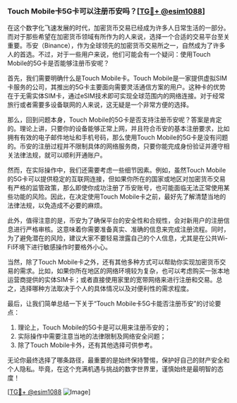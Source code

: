 ### Touch Mobile卡5G卡可以注册币安吗？[[TG💪+ @esim1088](https://t.me/s/esim1088)]

在这个数字化飞速发展的时代，加密货币交易已经成为许多人日常生活的一部分。而对于那些希望在加密货币领域有所作为的人来说，选择一个合适的交易平台至关重要。币安（Binance），作为全球领先的加密货币交易所之一，自然成为了许多人的首选。不过，对于一些用户来说，他们可能会有一个疑问：使用Touch Mobile的5G卡是否能够注册币安呢？

首先，我们需要明确什么是Touch Mobile卡。Touch Mobile是一家提供虚拟SIM卡服务的公司，其推出的5G卡主要面向需要灵活通信方案的用户。这种卡的优势在于无需实体SIM卡，通过eSIM技术即可实现全球范围内的网络连接。对于经常旅行或者需要多设备联网的人来说，这无疑是一个非常方便的选择。

那么，回到问题本身，Touch Mobile的5G卡是否支持注册币安呢？答案是肯定的。理论上讲，只要你的设备能够正常上网，并且符合币安的基本注册要求，比如拥有有效的电子邮件地址和手机号码，那么使用Touch Mobile的5G卡是没有问题的。币安的注册过程并不限制具体的网络服务商，只要你能完成身份验证并遵守相关法律法规，就可以顺利开通账户。

然而，在实际操作中，我们还需要考虑一些细节因素。例如，虽然Touch Mobile的5G卡可以提供稳定的互联网连接，但如果你所在的国家或地区对加密货币交易有严格的监管政策，那么即使你成功注册了币安账号，也可能面临无法正常使用某些功能的风险。因此，在决定使用Touch Mobile卡之前，最好先了解清楚当地的法律法规，以免造成不必要的麻烦。

此外，值得注意的是，币安为了确保平台的安全性和合规性，会对新用户的注册信息进行严格审核。这意味着你需要准备真实、准确的信息来完成注册流程。同时，为了避免潜在的风险，建议大家不要轻易泄露自己的个人信息，尤其是在公共Wi-Fi环境下进行敏感操作时要格外小心。

当然，除了Touch Mobile卡之外，还有其他多种方式可以帮助你实现加密货币交易的需求。比如，如果你所在地区的网络环境较为复杂，也可以考虑购买一张本地运营商提供的实体SIM卡；或者直接使用家里的宽带网络来进行注册和交易。总之，选择哪种方法取决于个人的具体情况以及对便利性的需求程度。

最后，让我们简单总结一下关于“Touch Mobile卡5G卡能否注册币安”的讨论要点：
1. 理论上，Touch Mobile的5G卡是可以用来注册币安的；
2. 实际操作中需要注意当地的法律限制及网络安全问题；
3. 除了Touch Mobile卡外，还有其他选择可供参考。

无论你最终选择了哪条路径，最重要的是始终保持警惕，保护好自己的财产安全和个人隐私。毕竟，在这个充满机遇与挑战的数字世界里，谨慎始终是最明智的态度！

[[TG💪+ @esim1088](https://t.me/s/esim1088) ![Image](https://i.postimg.cc/4NQfJmqS/Snipaste-2025-05-13-00-14-12.png)]